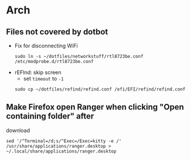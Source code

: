 # Arch

## Files not covered by dotbot
* Fix for disconnecting WiFi
    ```
    sudo ln -s ~/dotfiles/networkstuff/rtl8723be.conf /etc/modprobe.d/rtl8723be.conf
    ```
* rEFInd: skip screen
    * set `timeout` to `-1`
    ```
    sudo cp ~/dotfiles/refind/refind.conf /efi/EFI/refind/refind.conf
    ```

## Make Firefox open Ranger when clicking "Open containing folder" after
download

```
sed '/^Terminal=/d;s/^Exec=/Exec=kitty -e /' /usr/share/applications/ranger.desktop > ~/.local/share/applications/ranger.desktop
```
